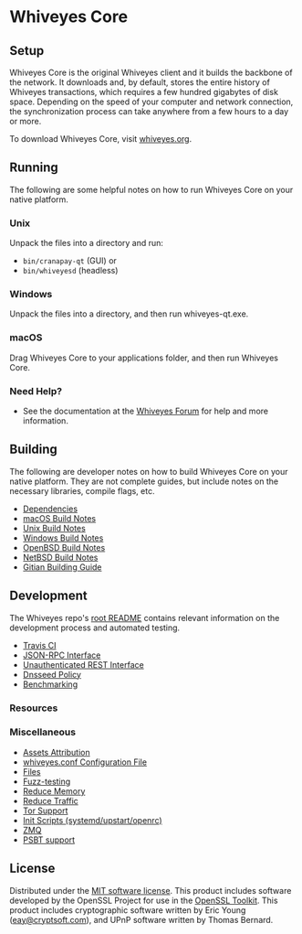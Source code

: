 Whiveyes Core
=============

Setup
---------------------
Whiveyes Core is the original Whiveyes client and it builds the backbone of the network. It downloads and, by default, stores the entire history of Whiveyes transactions, which requires a few hundred gigabytes of disk space. Depending on the speed of your computer and network connection, the synchronization process can take anywhere from a few hours to a day or more.

To download Whiveyes Core, visit [whiveyes.org](https://whiveyes.org/).

Running
---------------------
The following are some helpful notes on how to run Whiveyes Core on your native platform.

### Unix

Unpack the files into a directory and run:

- `bin/cranapay-qt` (GUI) or
- `bin/whiveyesd` (headless)

### Windows

Unpack the files into a directory, and then run whiveyes-qt.exe.

### macOS

Drag Whiveyes Core to your applications folder, and then run Whiveyes Core.

### Need Help?

* See the documentation at the [Whiveyes Forum](https://forum.whiveyes.org)
for help and more information.

Building
---------------------
The following are developer notes on how to build Whiveyes Core on your native platform. They are not complete guides, but include notes on the necessary libraries, compile flags, etc.

- [Dependencies](dependencies.md)
- [macOS Build Notes](build-osx.md)
- [Unix Build Notes](build-unix.md)
- [Windows Build Notes](build-windows.md)
- [OpenBSD Build Notes](build-openbsd.md)
- [NetBSD Build Notes](build-netbsd.md)
- [Gitian Building Guide](gitian-building.md)

Development
---------------------
The Whiveyes repo's [root README](/README.md) contains relevant information on the development process and automated testing.

- [Travis CI](travis-ci.md)
- [JSON-RPC Interface](JSON-RPC-interface.md)
- [Unauthenticated REST Interface](REST-interface.md)
- [Dnsseed Policy](dnsseed-policy.md)
- [Benchmarking](benchmarking.md)

### Resources

### Miscellaneous
- [Assets Attribution](assets-attribution.md)
- [whiveyes.conf Configuration File](whiveyes-conf.md)
- [Files](files.md)
- [Fuzz-testing](fuzzing.md)
- [Reduce Memory](reduce-memory.md)
- [Reduce Traffic](reduce-traffic.md)
- [Tor Support](tor.md)
- [Init Scripts (systemd/upstart/openrc)](init.md)
- [ZMQ](zmq.md)
- [PSBT support](psbt.md)

License
---------------------
Distributed under the [MIT software license](/COPYING).
This product includes software developed by the OpenSSL Project for use in the [OpenSSL Toolkit](https://www.openssl.org/). This product includes
cryptographic software written by Eric Young ([eay@cryptsoft.com](mailto:eay@cryptsoft.com)), and UPnP software written by Thomas Bernard.
